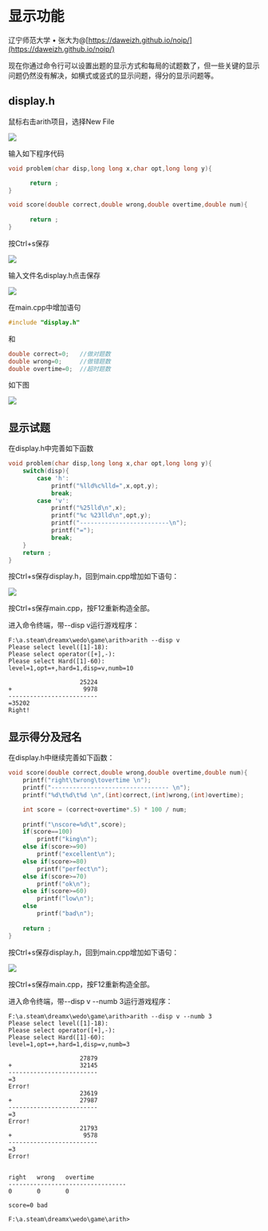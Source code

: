 # 显示功能

辽宁师范大学 &bull; 张大为@[https://daweizh.github.io/noip/](https://daweizh.github.io/noip/)

现在你通过命令行可以设置出题的显示方式和每局的试题数了，但一些关键的显示问题仍然没有解决，如横式或竖式的显示问题，得分的显示问题等。

## display.h

鼠标右击arith项目，选择New File

![](images/disp-01.png)

输入如下程序代码

```c++ {.line-numbers}
void problem(char disp,long long x,char opt,long long y){

	  return ;
}

void score(double correct,double wrong,double overtime,double num){
	
	  return ;
}
```

按Ctrl+s保存

![](images/disp-02.png)

输入文件名display.h点击保存

![](images/disp-03.png)

在main.cpp中增加语句

```c++ {.line-numbers}
#include "display.h"
```

和

```c++ {.line-numbers}
double correct=0;	//做对题数 
double wrong=0;		//做错题数 
double overtime=0;	//超时题数 
```

如下图

![](images/disp-04.png)

## 显示试题

在display.h中完善如下函数

```c++ {.line-numbers}
void problem(char disp,long long x,char opt,long long y){
    switch(disp){
        case 'h':
            printf("%lld%c%lld=",x,opt,y);
            break;
        case 'v':
            printf("%25lld\n",x);
            printf("%c %23lld\n",opt,y);
            printf("-------------------------\n");
            printf("=");
            break;
    }
    return ;
}
```

按Ctrl+s保存display.h，回到main.cpp增加如下语句：

![](images/disp-05.png)

按Ctrl+s保存main.cpp，按F12重新构造全部。

进入命令终端，带--disp v运行游戏程序：

```shell
F:\a.steam\dreamx\wedo\game\arith>arith --disp v
Please select level([1]-18):
Please select operator([+],-):
Please select Hard([1]-60):
level=1,opt=+,hard=1,disp=v,numb=10

                    25224
+                    9978
-------------------------
=35202
Right!
```

## 显示得分及冠名

在display.h中继续完善如下函数：

```c++ {.line-numbers}
void score(double correct,double wrong,double overtime,double num){
    printf("right\twrong\tovertime \n");
    printf("--------------------------------- \n");
    printf("%d\t%d\t%d \n",(int)correct,(int)wrong,(int)overtime);

    int score = (correct+overtime*.5) * 100 / num;
    
    printf("\nscore=%d\t",score);
    if(score==100)
        printf("king\n");
    else if(score>=90)
        printf("excellent\n");
    else if(score>=80)
        printf("perfect\n");
    else if(score>=70)
        printf("ok\n");
    else if(score>=60)
        printf("low\n");
    else
        printf("bad\n");
    
    return ;
}
```

按Ctrl+s保存display.h，回到main.cpp增加如下语句：

![](images/disp-06.png)

按Ctrl+s保存main.cpp，按F12重新构造全部。

进入命令终端，带--disp v --numb 3运行游戏程序：

```shell
F:\a.steam\dreamx\wedo\game\arith>arith --disp v --numb 3
Please select level([1]-18):
Please select operator([+],-):
Please select Hard([1]-60):
level=1,opt=+,hard=1,disp=v,numb=3

                    27879
+                   32145
-------------------------
=3
Error!
                    23619
+                   27987
-------------------------
=3
Error!
                    21793
+                    9578
-------------------------
=3
Error!


right   wrong   overtime
---------------------------------
0       0       0

score=0 bad

F:\a.steam\dreamx\wedo\game\arith>
```

